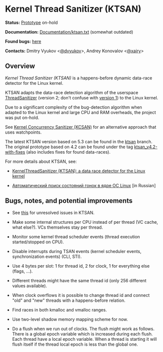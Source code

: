 Kernel Thread Sanitizer (KTSAN)
===============================

**Status:** [Prototype](https://github.com/google/kasan/tree/ktsan) on-hold

**Documentation:** [Documentation/ktsan.txt](https://github.com/google/kernel-sanitizers/blob/ktsan/Documentation/ktsan.txt) (somewhat outdated)

**Found bugs:** [here](/ktsan/FOUND_BUGS.md)

**Contacts:** Dmitry Vyukov <[@dvyukov](https://github.com/dvyukov)>, Andrey Konovalov <[@xairy](https://github.com/xairy)>

## Overview

*Kernel Thread Sanitizer (KTSAN)* is a happens-before dynamic data-race detector for the Linux kernel.

KTSAN adapts the data-race detection algorithm of the userspace [ThreadSanitizer](https://github.com/google/sanitizers/wiki/ThreadSanitizerAlgorithm) (version 2; don't confuse with [version 1](https://static.googleusercontent.com/media/research.google.com/en//pubs/archive/35604.pdf)) to the Linux kernel.

Due to a significant complexity of the bug-detection algorithm when adapted to the Linux kernel and large CPU and RAM overheads, the project was put on-hold.

See [Kernel Concurrency Sanitizer (KCSAN)](/KCSAN.md) for an alternative approach that uses watchpoints.

The latest KTSAN version based on 5.3 can be found in the [ktsan](https://github.com/google/kasan/tree/ktsan) branch.
The original prototype based on 4.2 can be found under the tag [ktsan_v4.2-with-fixes](https://github.com/google/kasan/releases/tag/ktsan_v4.2-with-fixes) (also includes fixes for found data-races).

For more details about KTSAN, see:

* [KernelThreadSanitizer (KTSAN): a data race detector for the Linux kernel](https://docs.google.com/presentation/d/1OsihHNut6E26ACTnT-GplQrdJuByRPNqUmN0HkqurIM/edit?usp=sharing)

* [Автоматический поиск состояний гонок в ядре ОС Linux](http://w27001.vdi.mipt.ru/wp/wp-content/uploads/2017/03/%D0%9A%D0%9E%D0%9D%D0%9E%D0%92%D0%90%D0%9B%D0%9E%D0%92-%D0%90%D0%9D%D0%94%D0%A0%D0%95%D0%99.-%D0%90%D0%92%D0%A2%D0%9E%D0%9C%D0%90%D0%A2%D0%98%D0%A7%D0%95%D0%A1%D0%9A%D0%98%D0%99-%D0%9F%D0%9E%D0%98%D0%A1%D0%9A-%D0%A1%D0%9E%D0%A1%D0%A2%D0%9E%D0%AF%D0%9D%D0%98%D0%99-%D0%93%D0%9E%D0%9D%D0%9E%D0%9A-%D0%92-%D0%AF%D0%94%D0%A0%D0%95-%D0%9E%D0%A1-LINUX.pdf) [in Russian]

## Bugs, notes, and potential improvements

* See [this](https://github.com/google/kernel-sanitizers/issues?q=is%3Aissue+is%3Aopen+label%3AKTSAN) for unresolved issues in KTSAN.

* Make some internal structures per CPU instead of per thread (VC cache, what else?). VCs themselves stay per thread.

* Monitor some kernel thread scheduler events (thread execution started/stopped on CPU).

* Disable interrupts during TSAN events (kernel scheduler events, synchronization events) (CLI, STI).

* Use 4 bytes per slot: 1 for thread id, 2 for clock, 1 for everything else (flags, ...).

* Different threads might have the same thread id (only 256 different values available).

* When clock overflows it is possible to change thread id and connect "old" and "new" threads with a happens-before relation.

* Find races in both kmalloc and vmalloc ranges.

* Use two-level shadow memory mapping scheme for now.

* Do a flush when we run out of clocks. The flush might work as follows. There is a global epoch variable which is increased during each flush. Each thread have a local epoch variable. When a thread is starting it will flush itself if the thread local epoch is less than the global one.
